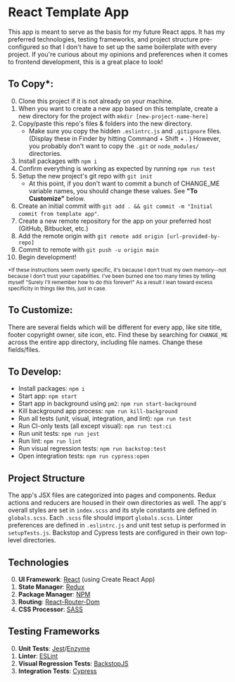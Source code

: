 # React Template App

This app is meant to serve as the basis for my future React apps. It has my preferred technologies, testing frameworks, and project structure pre-configured so that I don't have to set up the same boilerplate with every project. If you're curious about my opinions and preferences when it comes to frontend development, this is a great place to look!

## To Copy*:

0. Clone this project if it is not already on your machine.
0. When you want to create a new app based on this template, create a new directory for the project with `mkdir [new-project-name-here]`
0. Copy/paste this repo's files & folders into the new directory.
    - Make sure you copy the hidden `.eslintrc.js` and `.gitignore` files. (Display these in Finder by hitting Command + Shift + . ) However, you probably don't want to copy the `.git` or `node_modules/` directories.
0. Install packages with `npm i`
0. Confirm everything is working as expected by running `npm run test`
0. Setup the new project's git repo with `git init`
    - At this point, if you don't want to commit a bunch of CHANGE_ME variable names, you should change these values. See **"To Customize"** below.
0. Create an initial commit with `git add . && git commit -m "Initial commit from template app"`.
0. Create a new remote repository for the app on your preferred host (GitHub, Bitbucket, etc.)
0. Add the remote origin with `git remote add origin [url-provided-by-repo]`
0. Commit to remote with `git push -u origin main`
0. Begin development!

<sup>*If these instructions seem overly specific, it's because I don't trust my own memory--not because I don't trust your capabilities. I've been burned one too many times by telling myself "Surely I'll remember how to do *this* forever!" As a result I lean toward excess specificity in things like this, just in case.</sup>

## To Customize:
There are several fields which will be different for every app, like site title, footer copyright owner, site icon, etc. Find these by searching for `CHANGE_ME` across the entire app directory, including file names. Change these fields/files.

## To Develop:
- Install packages: `npm i`
- Start app: `npm start`
- Start app in background using `pm2`: `npm run start-background`
- Kill background app process: `npm run kill-background`
- Run all tests (unit, visual, integration, and lint): `npm run test`
- Run CI-only tests (all except visual): `npm run test:ci`
- Run unit tests: `npm run jest`
- Run lint: `npm run lint`
- Run visual regression tests: `npm run backstop:test`
- Open integration tests: `npm run cypress:open`

## Project Structure
The app's JSX files are categorized into pages and components. Redux actions and reducers are housed in their own directories as well. The app's overall styles are set in `index.scss` and its style constants are defined in `globals.scss`. Each `.scss` file should import `globals.scss`. Linter preferences are defined in `.eslintrc.js` and unit test setup is performed in `setupTests.js`. Backstop and Cypress tests are configured in their own top-level directories.

## Technologies
0. **UI Framework**: [React](https://reactjs.org/) (using Create React App)
0. **State Manager**: [Redux](https://redux.js.org/)
0. **Package Manager**: [NPM](https://www.npmjs.com/)
0. **Routing**: [React-Router-Dom](https://www.npmjs.com/package/react-router-dom)
0. **CSS Processor**: [SASS](https://sass-lang.com/)

## Testing Frameworks
0. **Unit Tests**: [Jest](https://jestjs.io/)/[Enzyme](https://github.com/enzymejs/enzyme)
0. **Linter**: [ESLint](https://eslint.org/)
0. **Visual Regression Tests**: [BackstopJS](https://garris.github.io/BackstopJS/)
0. **Integration Tests**: [Cypress](https://www.cypress.io/)
